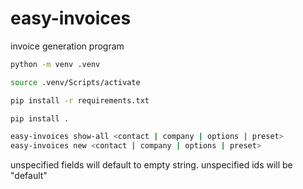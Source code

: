 # easy-invoices

invoice generation program

```bash
python -m venv .venv
```

```bash
source .venv/Scripts/activate
```

```bash
pip install -r requirements.txt
```

```bash
pip install .
```

```bash
easy-invoices show-all <contact | company | options | preset>
easy-invoices new <contact | company | options | preset>
```

unspecified fields will default to empty string. unspecified ids will be "default"
